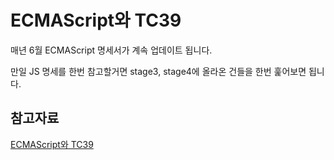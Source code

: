 # ECMAScript와 TC39

매년 6월 ECMAScript 명세서가 계속 업데이트 됩니다.

만일 JS 명세를 한번 참고할거면 stage3, stage4에 올라온 건들을 한번 훑어보면 됩니다.

## 참고자료

[ECMAScript와 TC39](https://ahnheejong.name/articles/ecmascript-tc39/)

